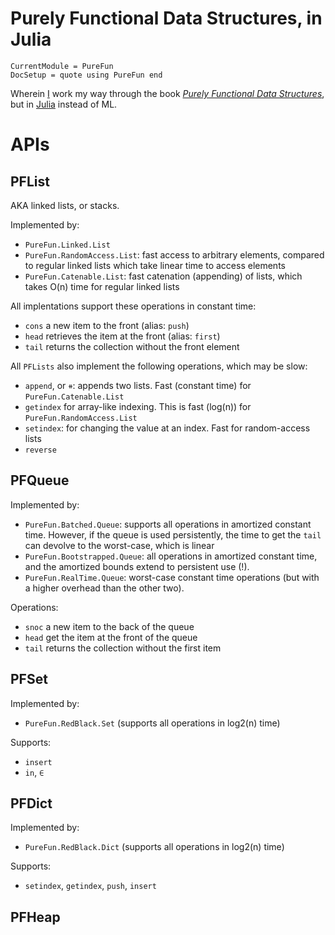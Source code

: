 # Purely Functional Data Structures, in Julia

```@meta
CurrentModule = PureFun
DocSetup = quote using PureFun end
```

Wherein [I](https://tarakc02.github.io/) work my way through the book [*Purely
Functional Data
Structures*](https://www.goodreads.com/book/show/594288.Purely_Functional_Data_Structures),
but in [Julia](https://docs.julialang.org/en/v1/) instead of ML.

# APIs

## PFList

AKA linked lists, or stacks.

Implemented by:

- `PureFun.Linked.List`
- `PureFun.RandomAccess.List`: fast access to arbitrary elements, compared to
  regular linked lists which take linear time to access elements
- `PureFun.Catenable.List`: fast catenation (appending) of lists, which takes
  O(n) time for regular linked lists

All implentations support these operations in constant time:

- `cons` a new item to the front (alias: `push`)
- `head` retrieves the item at the front (alias: `first`)
- `tail` returns the collection without the front element

All `PFLists` also implement the following operations, which may be slow:

- `append`, or `⧺`: appends two lists. Fast (constant time) for
  `PureFun.Catenable.List`
- `getindex` for array-like indexing. This is fast (log(n)) for
  `PureFun.RandomAccess.List`
- `setindex`: for changing the value at an index. Fast for random-access lists
- `reverse`

## PFQueue

Implemented by:

- `PureFun.Batched.Queue`: supports all operations in amortized constant time.
  However, if the queue is used persistently, the time to get the `tail` can
  devolve to the worst-case, which is linear
- `PureFun.Bootstrapped.Queue`: all operations in amortized constant time, and
  the amortized bounds extend to persistent use (!).
- `PureFun.RealTime.Queue`: worst-case constant time operations (but with a
  higher overhead than the other two).

Operations:

- `snoc` a new item to the back of the queue
- `head` get the item at the front of the queue
- `tail` returns the collection without the first item

## PFSet

Implemented by:

- `PureFun.RedBlack.Set` (supports all operations in log2(n) time)

Supports:

- `insert`
- `in`, `∈`

## PFDict

Implemented by:

- `PureFun.RedBlack.Dict` (supports all operations in log2(n) time)

Supports:

- `setindex`, `getindex`, `push`, `insert`

## PFHeap
